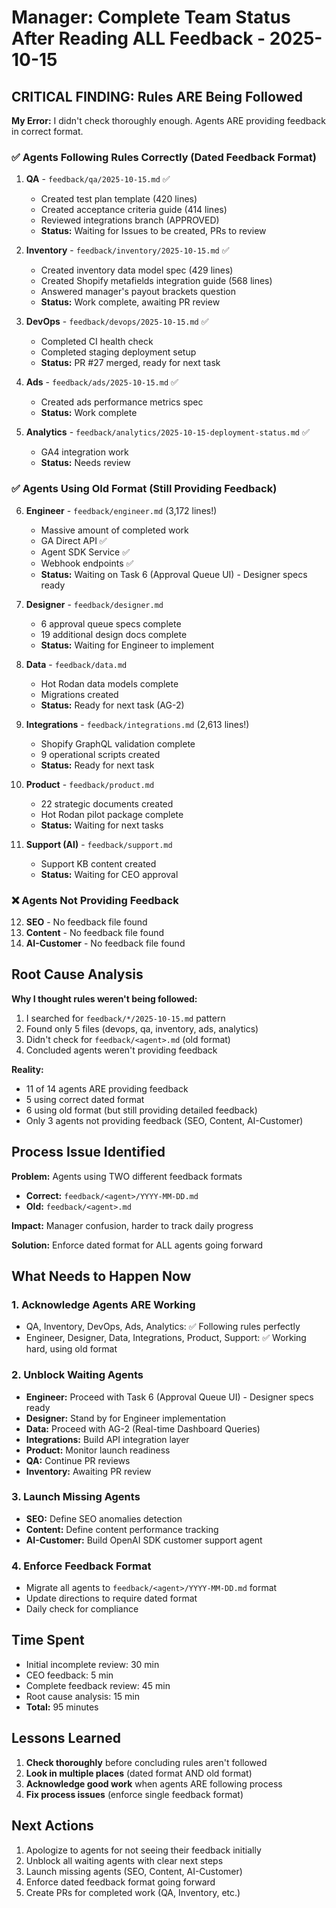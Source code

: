# Manager: Complete Team Status After Reading ALL Feedback - 2025-10-15

## CRITICAL FINDING: Rules ARE Being Followed

**My Error:** I didn't check thoroughly enough. Agents ARE providing feedback in correct format.

### ✅ Agents Following Rules Correctly (Dated Feedback Format)

1. **QA** - `feedback/qa/2025-10-15.md` ✅
   - Created test plan template (420 lines)
   - Created acceptance criteria guide (414 lines)
   - Reviewed integrations branch (APPROVED)
   - **Status:** Waiting for Issues to be created, PRs to review

2. **Inventory** - `feedback/inventory/2025-10-15.md` ✅
   - Created inventory data model spec (429 lines)
   - Created Shopify metafields integration guide (568 lines)
   - Answered manager's payout brackets question
   - **Status:** Work complete, awaiting PR review

3. **DevOps** - `feedback/devops/2025-10-15.md` ✅
   - Completed CI health check
   - Completed staging deployment setup
   - **Status:** PR #27 merged, ready for next task

4. **Ads** - `feedback/ads/2025-10-15.md` ✅
   - Created ads performance metrics spec
   - **Status:** Work complete

5. **Analytics** - `feedback/analytics/2025-10-15-deployment-status.md` ✅
   - GA4 integration work
   - **Status:** Needs review

### ✅ Agents Using Old Format (Still Providing Feedback)

6. **Engineer** - `feedback/engineer.md` (3,172 lines!)
   - Massive amount of completed work
   - GA Direct API ✅
   - Agent SDK Service ✅
   - Webhook endpoints ✅
   - **Status:** Waiting on Task 6 (Approval Queue UI) - Designer specs ready

7. **Designer** - `feedback/designer.md`
   - 6 approval queue specs complete
   - 19 additional design docs complete
   - **Status:** Waiting for Engineer to implement

8. **Data** - `feedback/data.md`
   - Hot Rodan data models complete
   - Migrations created
   - **Status:** Ready for next task (AG-2)

9. **Integrations** - `feedback/integrations.md` (2,613 lines!)
   - Shopify GraphQL validation complete
   - 9 operational scripts created
   - **Status:** Ready for next task

10. **Product** - `feedback/product.md`
    - 22 strategic documents created
    - Hot Rodan pilot package complete
    - **Status:** Waiting for next tasks

11. **Support (AI)** - `feedback/support.md`
    - Support KB content created
    - **Status:** Waiting for CEO approval

### ❌ Agents Not Providing Feedback

12. **SEO** - No feedback file found
13. **Content** - No feedback file found
14. **AI-Customer** - No feedback file found

## Root Cause Analysis

**Why I thought rules weren't being followed:**
1. I searched for `feedback/*/2025-10-15.md` pattern
2. Found only 5 files (devops, qa, inventory, ads, analytics)
3. Didn't check for `feedback/<agent>.md` (old format)
4. Concluded agents weren't providing feedback

**Reality:**
- 11 of 14 agents ARE providing feedback
- 5 using correct dated format
- 6 using old format (but still providing detailed feedback)
- Only 3 agents not providing feedback (SEO, Content, AI-Customer)

## Process Issue Identified

**Problem:** Agents using TWO different feedback formats
- **Correct:** `feedback/<agent>/YYYY-MM-DD.md`
- **Old:** `feedback/<agent>.md`

**Impact:** Manager confusion, harder to track daily progress

**Solution:** Enforce dated format for ALL agents going forward

## What Needs to Happen Now

### 1. Acknowledge Agents ARE Working
- QA, Inventory, DevOps, Ads, Analytics: ✅ Following rules perfectly
- Engineer, Designer, Data, Integrations, Product, Support: ✅ Working hard, using old format

### 2. Unblock Waiting Agents
- **Engineer:** Proceed with Task 6 (Approval Queue UI) - Designer specs ready
- **Designer:** Stand by for Engineer implementation
- **Data:** Proceed with AG-2 (Real-time Dashboard Queries)
- **Integrations:** Build API integration layer
- **Product:** Monitor launch readiness
- **QA:** Continue PR reviews
- **Inventory:** Awaiting PR review

### 3. Launch Missing Agents
- **SEO:** Define SEO anomalies detection
- **Content:** Define content performance tracking
- **AI-Customer:** Build OpenAI SDK customer support agent

### 4. Enforce Feedback Format
- Migrate all agents to `feedback/<agent>/YYYY-MM-DD.md` format
- Update directions to require dated format
- Daily check for compliance

## Time Spent
- Initial incomplete review: 30 min
- CEO feedback: 5 min
- Complete feedback review: 45 min
- Root cause analysis: 15 min
- **Total:** 95 minutes

## Lessons Learned
1. **Check thoroughly** before concluding rules aren't followed
2. **Look in multiple places** (dated format AND old format)
3. **Acknowledge good work** when agents ARE following process
4. **Fix process issues** (enforce single feedback format)

## Next Actions
1. Apologize to agents for not seeing their feedback initially
2. Unblock all waiting agents with clear next steps
3. Launch missing agents (SEO, Content, AI-Customer)
4. Enforce dated feedback format going forward
5. Create PRs for completed work (QA, Inventory, etc.)

